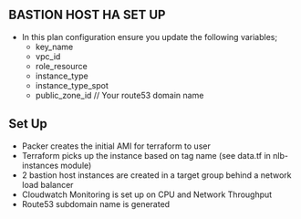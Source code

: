 ## BASTION HOST HA SET UP

* In this plan configuration ensure you update the following variables;
    * key_name
    * vpc_id
    * role_resource
    * instance_type
    * instance_type_spot
    * public_zone_id // Your route53 domain name


## Set Up
* Packer creates the initial AMI for terraform to user
* Terraform picks up the instance based on tag name (see data.tf in nlb-instances module)
* 2 bastion host instances are created in a target group behind a network load balancer
* Cloudwatch Monitoring is set up on CPU and Network Throughput
* Route53 subdomain name is generated 
